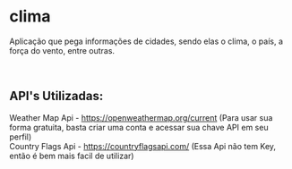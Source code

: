 # clima

Aplicação que pega informações de cidades, sendo elas o clima, o país, a força do vento, entre outras.

</br>

## API's Utilizadas: 

Weather Map Api - https://openweathermap.org/current 
(Para usar sua forma gratuita, basta criar uma conta e acessar sua chave API em seu perfil)
<br>
Country Flags Api - https://countryflagsapi.com/ 
(Essa Api não tem Key, então é bem mais facil de utilizar)